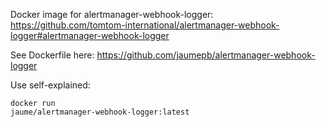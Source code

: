 Docker image for alertmanager-webhook-logger: https://github.com/tomtom-international/alertmanager-webhook-logger#alertmanager-webhook-logger

See Dockerfile here: https://github.com/jaumepb/alertmanager-webhook-logger

Use self-explained: <pre><code>docker run jaume/alertmanager-webhook-logger:latest</code></pre>
